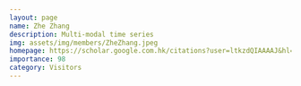 ```yaml
---
layout: page
name: Zhe Zhang
description: Multi-modal time series
img: assets/img/members/ZheZhang.jpeg
homepage: https://scholar.google.com.hk/citations?user=ltkzdQIAAAAJ&hl=zh-CN
importance: 98
category: Visitors
---
```

